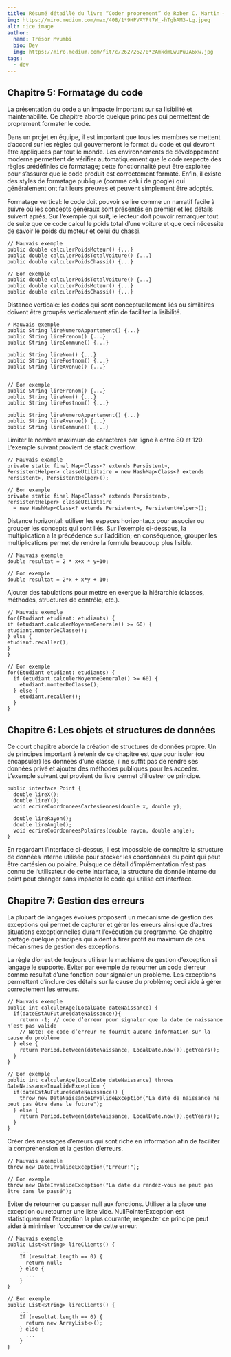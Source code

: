 ```yaml
---
title: Résumé détaillé du livre “Coder proprement” de Rober C. Martin — 2ème Partie
img: https://miro.medium.com/max/408/1*9HPVAYPt7W_-hTgbAM3-Lg.jpeg
alt: nice image
author: 
  name: Trésor Mvumbi
  bio: Dev
  img: https://miro.medium.com/fit/c/262/262/0*2AmkdmLwUPuJA6xw.jpg
tags: 
  - dev
---
```

## Chapitre 5: Formatage du code

La présentation du code a un impacte important sur sa lisibilité et maintenabilité. Ce chapitre aborde quelque principes qui permettent de proprement formater le code.

Dans un projet en équipe, il est important que tous les membres se mettent d’accord sur les règles qui gouverneront le format du code et qui devront être appliquées par tout le monde. Les environnements de développement moderne permettent de vérifier automatiquement que le code respecte des règles prédéfinies de formatage; cette fonctionnalité peut être exploitée pour s’assurer que le code produit est correctement formaté. Enfin, il existe des styles de formatage publique (comme celui de google) qui généralement ont fait leurs preuves et peuvent simplement être adoptés.

Formatage vertical: le code doit pouvoir se lire comme un narratif facile à suivre où les concepts généraux sont présentés en premier et les détails suivent après. Sur l’exemple qui suit, le lecteur doit pouvoir remarquer tout de suite que ce code calcul le poids total d’une voiture et que ceci nécessite de savoir le poids du moteur et celui du chassi.

```
// Mauvais exemple
public double calculerPoidsMoteur() {...}
public double calculerPoidsTotalVoiture() {...}
public double calculerPoidsChassi() {...}

// Bon exemple
public double calculerPoidsTotalVoiture() {...}
public double calculerPoidsMoteur() {...}
public double calculerPoidsChassi() {...}
```

Distance verticale: les codes qui sont conceptuellement liés ou similaires doivent être groupés verticalement afin de faciliter la lisibilité.

```
/ Mauvais exemple
public String lireNumeroAppartement() {...} 
public String lirePrenom() {...}
public String lireCommune() {...} 

public String lireNom() {...} 
public String lirePostnom() {...} 
public String lireAvenue() {...}


// Bon exemple
public String lirePrenom() {...}
public String lireNom() {...} 
public String lirePostnom() {...} 

public String lireNumeroAppartement() {...} 
public String lireAvenue() {...}
public String lireCommune() {...} 
```

Limiter le nombre maximum de caractères par ligne à entre 80 et 120. L’exemple suivant provient de stack overflow.

```
// Mauvais example
private static final Map<Class<? extends Persistent>, PersistentHelper> classeUtilitaire = new HashMap<Class<? extends Persistent>, PersistentHelper>();

// Bon example
private static final Map<Class<? extends Persistent>, PersistentHelper> classeUtilitaire
  = new HashMap<Class<? extends Persistent>, PersistentHelper>();
```

Distance horizontal: utiliser les espaces horizontaux pour associer ou grouper les concepts qui sont liés. Sur l’exemple ci-dessous, la multiplication a la précédence sur l’addition; en conséquence, grouper les multiplications permet de rendre la formule beaucoup plus lisible.

```
// Mauvais exemple
double resultat = 2 * x+x * y+10;

// Bon exemple
double resultat = 2*x + x*y + 10;
```

Ajouter des tabulations pour mettre en exergue la hiérarchie (classes, méthodes, structures de contrôle, etc.).

```
// Mauvais exemple
for(Etudiant etudiant: etudiants) {
if (etudiant.calculerMoyenneGenerale() >= 60) {
etudiant.monterDeClasse();
} else {
etudiant.recaller();
}
}

// Bon exemple
for(Etudiant etudiant: etudiants) {
  if (etudiant.calculerMoyenneGenerale() >= 60) {
    etudiant.monterDeClasse();
  } else {
    etudiant.recaller();
  }
}
```

## Chapitre 6: Les objets et structures de données

Ce court chapitre aborde la création de structures de données propre. Un de principes important à retenir de ce chapitre est que pour isoler (ou encapsuler) les données d’une classe, il ne suffit pas de rendre ses données privé et ajouter des méthodes publiques pour les acceder. L’exemple suivant qui provient du livre permet d’illustrer ce principe.

```
public interface Point {
  double lireX();
  double lireY();
  void ecrireCoordonneesCartesiennes(double x, double y);

  double lireRayon();
  double lireAngle();
  void ecrireCoordonneesPolaires(double rayon, double angle);
}
```

En regardant l’interface ci-dessus, il est impossible de connaître la structure de données interne utilisée pour stocker les coordonnées du point qui peut être cartésien ou polaire. Puisque ce détail d’implémentation n’est pas connu de l’utilisateur de cette interface, la structure de donnée interne du point peut changer sans impacter le code qui utilise cet interface.

## Chapitre 7: Gestion des erreurs

La plupart de langages évolués proposent un mécanisme de gestion des exceptions qui permet de capturer et gérer les erreurs ainsi que d’autres situations exceptionnelles durant l’exécution du programme. Ce chapitre partage quelque principes qui aident à tirer profit au maximum de ces mécanismes de gestion des exceptions.

La règle d’or est de toujours utiliser le machisme de gestion d’exception si langage le supporte. Eviter par exemple de retourner un code d’erreur comme résultat d’une fonction pour signaler un problème. Les exceptions permettent d’inclure des détails sur la cause du problème; ceci aide à gérer correctement les erreurs.

```
// Mauvais exemple
public int calculerAge(LocalDate dateNaissance) {
  if(dateEstAuFuture(dateNaissance)){
    return -1; // code d’erreur pour signaler que la date de naissance n’est pas valide
    // Note: ce code d’erreur ne fournit aucune information sur la cause du problème
  } else {
    return Period.between(dateNaissance, LocalDate.now()).getYears();
  }
}

// Bon exemple
public int calculerAge(LocalDate dateNaissance) throws DateNaissanceInvalideException {
  if(dateEstAuFuture(dateNaissance)) {
    throw new DateNaissanceInvalideException("La date de naissance ne peut pas être dans le future");
  } else {
    return Period.between(dateNaissance, LocalDate.now()).getYears();
  }
}
```

Créer des messages d’erreurs qui sont riche en information afin de faciliter la compréhension et la gestion d’erreurs.

```
// Mauvais exemple
throw new DateInvalideException("Erreur!");

// Bon exemple
throw new DateInvalideException("La date du rendez-vous ne peut pas être dans le passé");
```

Eviter de retourner ou passer null aux fonctions. Utiliser à la place une exception ou retourner une liste vide. NullPointerException est statistiquement l’exception la plus courante; respecter ce principe peut aider à minimiser l’occurrence de cette erreur.

```
// Mauvais exemple
public List<String> lireClients() {
    ...
    If (resultat.length == 0) {
      return null;
    } else {
      ...
    }
}

// Bon exemple
public List<String> lireClients() {
    ...
    If (resultat.length == 0) {
      return new ArrayList<>();
    } else {
      ...
    }
}
```